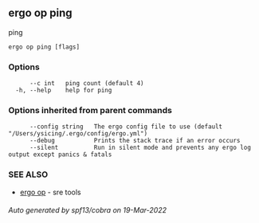 ## ergo op ping

ping

```
ergo op ping [flags]
```

### Options

```
      --c int   ping count (default 4)
  -h, --help    help for ping
```

### Options inherited from parent commands

```
      --config string   The ergo config file to use (default "/Users/ysicing/.ergo/config/ergo.yml")
      --debug           Prints the stack trace if an error occurs
      --silent          Run in silent mode and prevents any ergo log output except panics & fatals
```

### SEE ALSO

* [ergo op](ergo_op.md)	 - sre tools

###### Auto generated by spf13/cobra on 19-Mar-2022
